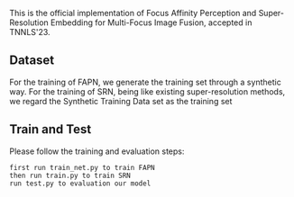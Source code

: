 
This is the official implementation of Focus Affinity Perception and Super-Resolution Embedding for Multi-Focus Image Fusion, accepted in TNNLS'23.


## Dataset
For the training of FAPN, we generate the training set through a synthetic way.
For the training of SRN, being like existing super-resolution methods, we regard the Synthetic Training Data  set as the training set

## Train and Test
Please follow the training and evaluation steps:
```
first run train_net.py to train FAPN
then run train.py to train SRN
run test.py to evaluation our model
```
